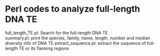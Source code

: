 Perl codes to analyze full-length DNA TE  
===
full_length_TE.pl: Search for the full-length DNA TE  
summary.pl: print the species, family, name, length, number and median diversity info of DNA TE 
extract_sequence.pl: extract the suquence of full-length TE or its flanking regions  
 
